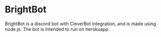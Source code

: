 # BrightBot
BrightBot is a discord bot with CleverBot integration, and is made using node.js. The bot is intended to run on herokuapp.
